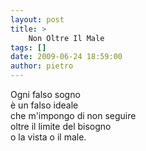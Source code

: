 ```yaml
---
layout: post
title: >
    Non Oltre Il Male
tags: []
date: 2009-06-24 18:59:00
author: pietro
---
```

Ogni falso sogno<br/>è un falso ideale<br/>che m'impongo di non seguire<br/>oltre il limite del bisogno<br/>o la vista o il male.
